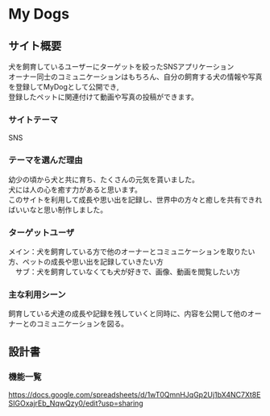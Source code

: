 # My Dogs  

## サイト概要  
犬を飼育しているユーザーにターゲットを絞ったSNSアプリケーション  
オーナー同士のコミュニケーションはもちろん、自分の飼育する犬の情報や写真を登録してMyDogとして公開でき,  
登録したペットに関連付けて動画や写真の投稿ができます。  

### サイトテーマ  
SNS  

### テーマを選んだ理由  
幼少の頃から犬と共に育ち、たくさんの元気を貰いました。  
犬には人の心を癒す力があると思います。  
このサイトを利用して成長や思い出を記録し、世界中の方々と癒しを共有できればいいなと思い制作しました。  

### ターゲットユーザ
メイン：犬を飼育している方で他のオーナーとコミュニケーションを取りたい方、ペットの成長や思い出を記録していきたい方  
　サブ：犬を飼育していなくても犬が好きで、画像、動画を閲覧したい方  

### 主な利用シーン
飼育している犬達の成長や記録を残していくと同時に、内容を公開して他のオーナーとのコミュニケーションを図る。  

## 設計書  

### 機能一覧  
https://docs.google.com/spreadsheets/d/1wT0QmnHJqGp2Uj1bX4NC7Xt8ESIGOxajrEb_NqwQzy0/edit?usp=sharing  


